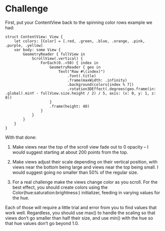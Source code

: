 
# Challenge

First, put your ContentView back to the spinning color rows example we had:

	struct ContentView: View {
	    let colors: [Color] = [.red, .green, .blue, .orange, .pink, .purple, .yellow]
	    var body: some View {
	        GeometryReader { fullView in
	            ScrollView(.vertical) {
	                ForEach(0..<50) { index in
	                    GeometryReader { geo in
	                        Text("Row #\(index)")
	                            .font(.title)
	                            .frame(maxWidth: .infinity)
	                            .background(colors[index % 7])
	                            .rotation3DEffect(.degrees(geo.frame(in: .global).minY - fullView.size.height / 2) / 5, axis: (x: 0, y: 1, z: 0))
	                    }
	                    .frame(height: 40)
	                }
	            }
	        }
	    }
	}


With that done:

1. Make views near the top of the scroll view fade out to 0 opacity – I would suggest starting at about 200 points from the top.

2. Make views adjust their scale depending on their vertical position, with views near the bottom being large and views near the top being small. I would suggest going no smaller than 50% of the regular size.

3. For a real challenge make the views change color as you scroll. For the best effect, you should create colors using the Color(hue:saturation:brightness:) initializer, feeding in varying values for the hue.

Each of those will require a little trial and error from you to find values that work well. Regardless, you should use max() to handle the scaling so that views don’t go smaller than half their size, and use min() with the hue so that hue values don’t go beyond 1.0.